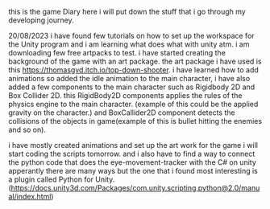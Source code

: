 this is the game Diary here i will put down the stuff that i go through my developing journey.

20/08/2023
i have found few tutorials on how to set up the workspace for the Unity program and i am learning what does what with unity atm. i am downloading few free artpacks to test.
i have started creating the background of the game with an art package. the art package i have used is this https://thomasgvd.itch.io/top-down-shooter. i have learned how to add animations so added the idle animation to the main character, i have also added a few components to the main character such as Rigidbody 2D and Box Collider 2D. this RigidBody2D components applies the rules of the physics engine to the main character. (example of this could be the applied gravity on the character.) and BoxCallider2D component detects the collisions of the objects in game(example of this is bullet hitting the enemies and so on).

i have mostly created animations and set up the art work for the game i will start coding the scripts tomorrow. and i also have to find a way to connect the python code that does the eye-movement-tracker with the C# on unity apperantly there are many ways but the one that i found most interesting is a plugin called Python for Unity. (https://docs.unity3d.com/Packages/com.unity.scripting.python@2.0/manual/index.html)